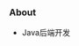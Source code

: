 <!--
**aijisjtu/aijisjtu** is a ✨ _special_ ✨ repository because its `README.md` (this file) appears on your GitHub profile.
### About
* [Resume](https://ice2604-navi.github.io/艾骥_后端开发_实习.pdf)
### Status
* passionate
-->

### About
* Java后端开发
